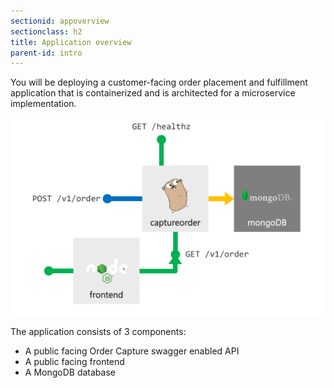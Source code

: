 ```yaml
---
sectionid: appoverview
sectionclass: h2
title: Application overview
parent-id: intro
---
```


 You will be deploying a customer-facing order placement and fulfillment application that is containerized and is architected for a microservice implementation.

![Application diagram](media/overview.png)

The application consists of 3 components:

* A public facing Order Capture swagger enabled API
* A public facing frontend
* A MongoDB database